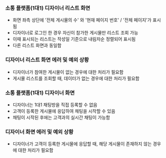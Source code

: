 ### 소통 플랫폼(1대1) 디자이너 리스트 화면
- 화면 좌측 상단에 '전체 게시물의 수' 와 '현재 페이지 번호' / '전체 페이지'가 표시 됨
- 디자이너로 로그인 한 경우 자신이 참가한 게시물만 리스트 조회 가능
- 이때 표시되는 리스트는 작성일 기준으로 내림차순 정렬되어 표시됨
- 다른 리스트 화면과 동일함

### 디자이너 리스트 화면  에러 및 예외 상황

- 디자이너가 참여한 게시물이 없는 경우에 대한 처리가 필요함
- 게시물 리스트를 조회할 때, 데이터가 없는 경우에 대한 처리가 필요함


### 소통 플랫폼(1대1) 디자이너 화면
- 디자이너는 1대1 채팅방을 직접 등록할 수 없음
- 고객이 등록한 게시물에 응답하여 채팅을 시작할 수 있음
- 채팅이 시작된 후에는 고객과의 실시간 채팅이 가능함

### 디자이너 화면  에러 및 예외 상황

- 디자이너가 고객이 등록한 게시물에 응답할 때, 해당 게시물이 존재하지 않는 경우에 대한 처리가 필요함